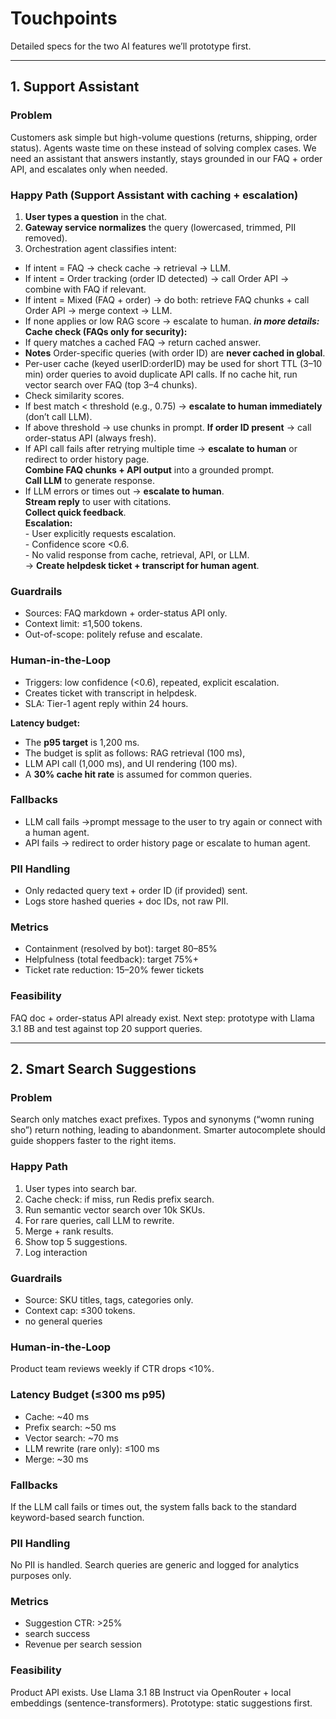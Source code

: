 # Touchpoints

Detailed specs for the two AI features we’ll prototype first.

---

## 1. Support Assistant

### Problem
Customers ask simple but high-volume questions (returns, shipping, order status). Agents waste time on these instead of solving complex cases. We need an assistant that answers instantly, stays grounded in our FAQ + order API, and escalates only when needed.

### Happy Path (Support Assistant with caching + escalation)

1. **User types a question** in the chat.  
2. **Gateway service normalizes** the query (lowercased, trimmed, PII removed).
3.  Orchestration agent classifies intent:
   - If intent = FAQ → check cache → retrieval → LLM.
   - If intent = Order tracking (order ID detected) → call Order API → combine with FAQ if relevant.
   - If intent = Mixed (FAQ + order) → do both: retrieve FAQ chunks + call Order API → merge context → LLM.
   - If none applies or low RAG score → escalate to human.
_**in more details:**_
 **Cache check (FAQs only for security):**  
   - If query matches a cached FAQ → return cached answer.
   - **Notes** Order-specific queries (with order ID) are **never cached in global**.
   - Per-user cache (keyed userID:orderID) may be used for short TTL (3–10 min) order queries to avoid duplicate API calls.
 If no cache hit, run vector search over FAQ (top 3–4 chunks).  
   - Check similarity scores.  
   - If best match < threshold (e.g., 0.75) → **escalate to human immediately** (don’t call LLM).  
   - If above threshold → use chunks in prompt. 
 **If order ID present** → call order-status API (always fresh).  
   - If API call fails after retrying multiple time → **escalate to human** or redirect to order history page.  
 **Combine FAQ chunks + API output** into a grounded prompt.  
**Call LLM** to generate response.  
   - If LLM errors or times out → **escalate to human**.  
 **Stream reply** to user with citations.  
**Collect quick feedback**.  
**Escalation:**  
    - User explicitly requests escalation.  
    - Confidence score <0.6.  
    - No valid response from cache, retrieval, API, or LLM.  
    → **Create helpdesk ticket + transcript for human agent**. 


### Guardrails
- Sources: FAQ markdown + order-status API only.  
- Context limit: ≤1,500 tokens.  
- Out-of-scope: politely refuse and escalate.  

### Human-in-the-Loop
- Triggers: low confidence (<0.6), repeated, explicit escalation.  
- Creates ticket with transcript in helpdesk.  
- SLA: Tier-1 agent reply within 24 hours.  

**Latency budget:** 
- The **p95 target** is 1,200 ms.
- The budget is split as follows: RAG retrieval (100 ms),
- LLM API call (1,000 ms), and UI rendering (100 ms).
- A **30% cache hit rate** is assumed for common queries.

### Fallbacks
- LLM call fails →prompt message to the user to try again or connect with a human agent.
- API fails → redirect to order history page or escalate to human agent.

### PII Handling
- Only redacted query text + order ID (if provided) sent.  
- Logs store hashed queries + doc IDs, not raw PII.  

### Metrics
- Containment (resolved by bot): target 80–85%  
- Helpfulness (total feedback): target 75%+  
- Ticket rate reduction: 15–20% fewer tickets  

### Feasibility
FAQ doc + order-status API already exist. Next step: prototype with Llama 3.1 8B and test against top 20 support queries.

---

## 2. Smart Search Suggestions

### Problem
Search only matches exact prefixes. Typos and synonyms (“womn runing sho”) return nothing, leading to abandonment. Smarter autocomplete should guide shoppers faster to the right items.

### Happy Path
1. User types into search bar.  
2. Cache check: if miss, run Redis prefix search.  
3. Run semantic vector search over 10k SKUs.  
4. For rare queries, call LLM to rewrite.  
5. Merge + rank results.  
6. Show top 5 suggestions.
7. Log interaction

### Guardrails
- Source: SKU titles, tags, categories only.  
- Context cap: ≤300 tokens.  
- no general queries

### Human-in-the-Loop
Product team reviews weekly if CTR drops <10%.

### Latency Budget (≤300 ms p95)
- Cache: ~40 ms  
- Prefix search: ~50 ms  
- Vector search: ~70 ms  
- LLM rewrite (rare only): ≤100 ms  
- Merge: ~30 ms  

### Fallbacks
 If the LLM call fails or times out, the system falls back to the standard keyword-based search function.

### PII Handling
 No PII is handled. Search queries are generic and logged for analytics purposes only.

### Metrics
- Suggestion CTR: >25%  
- search success
- Revenue per search session

### Feasibility
 Product API exists. Use Llama 3.1 8B Instruct via OpenRouter + local embeddings (sentence-transformers). Prototype: static suggestions first.
